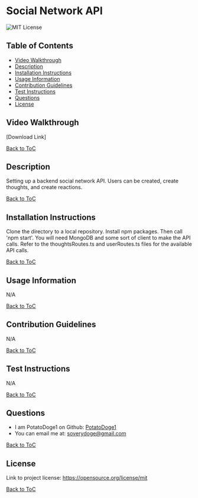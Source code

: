 
# Social Network API
![MIT License](https://img.shields.io/badge/License-MIT-yellow.svg)

## Table of Contents

- [Video Walkthrough](#video-walkthrough)
- [Description](#description)
- [Installation Instructions](#installation-instructions)
- [Usage Information](#usage-information)
- [Contribution Guidelines](#contribution-guidelines)
- [Test Instructions](#test-instructions)
- [Questions](#questions)
- [License](#license)

## Video Walkthrough
[Download Link]

[Back to ToC](#table-of-contents)  
  
## Description
Setting up a backend social network API. Users can be created, create thoughts, and create reactions.   
  
[Back to ToC](#table-of-contents)

## Installation Instructions
Clone the directory to a local repository. Install npm packages. Then call 'npm start'. You will need MongoDB and some sort of client to make the API calls. Refer to the thoughtsRoutes.ts and userRoutes.ts files for the available API calls.  
  
[Back to ToC](#table-of-contents)

## Usage Information
N/A  
  
[Back to ToC](#table-of-contents)
  
## Contribution Guidelines
N/A  
  
[Back to ToC](#table-of-contents)

## Test Instructions
N/A
  
[Back to ToC](#table-of-contents)

## Questions
- I am PotatoDoge1 on Github: [PotatoDoge1](https://github.com/PotatoDoge1)  
- You can email me at: soverydoge@gmail.com  
  
[Back to ToC](#table-of-contents)

## License
Link to project license: https://opensource.org/license/mit  
   
[Back to ToC](#table-of-contents)
